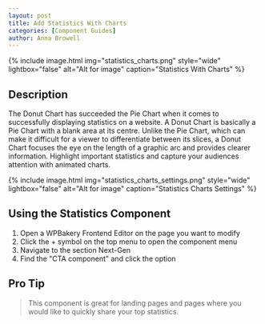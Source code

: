 ```yaml
---
layout: post
title: Add Statistics With Charts
categories: [Component Guides]
author: Anna Browell
---
```

{% include image.html img="statistics_charts.png" style="wide" lightbox="false" alt="Alt for image" caption="Statistics With Charts" %}


## Description

The Donut Chart has succeeded the Pie Chart when it comes to successfully displaying statistics on a website. A Donut Chart is basically a Pie Chart with a blank area at its centre. Unlike the Pie Chart, which can make it difficult for a viewer to differentiate between its slices, a Donut Chart focuses the eye on the length of a graphic arc and provides clearer information. Highlight important statistics and capture your audiences attention with animated charts. 

{% include image.html img="statistics_charts_settings.png" style="wide" lightbox="false" alt="Alt for image" caption="Statistics Charts Settings" %}


## Using the Statistics Component


1. Open a WPBakery Frontend Editor on the page you want to modify
2. Click the + symbol on the top menu to open the component menu
3. Navigate to the section Next-Gen
4. Find the "CTA component" and click the option


## Pro Tip
> This component is great for landing pages and pages where you would like to quickly share your top statistics.
